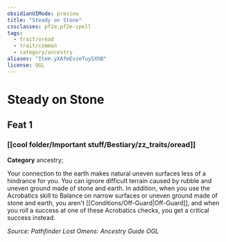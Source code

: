 ```yaml
---
obsidianUIMode: preview
title: "Steady on Stone"
cssclasses: pf2e,pf2e-spell
tags:
  - trait/oread
  - trait/common
  - category/ancestry
aliases: "Item.yXAfmEvzeTuySXhB"
license: OGL
---
```

# Steady on Stone
## Feat 1
### [[cool folder/Important stuff/Bestiary/zz_traits/oread]]

**Category** ancestry; 




Your connection to the earth makes natural uneven surfaces less of a hindrance for you. You can ignore difficult terrain caused by rubble and uneven ground made of stone and earth. In addition, when you use the Acrobatics skill to Balance on narrow surfaces or uneven ground made of stone and earth, you aren't [[Conditions/Off-Guard|Off-Guard]], and when you roll a success at one of these Acrobatics checks, you get a critical success instead.

*Source: Pathfinder Lost Omens: Ancestry Guide*
*OGL*
